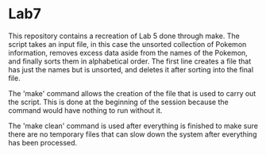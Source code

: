 # Lab7

This repository contains a recreation of Lab 5 done through make. The script takes an input file, in this case the unsorted collection of Pokemon information, removes excess data aside from the names of the Pokemon, and finally sorts them in alphabetical order. The first line creates a file that has just the names but is unsorted, and deletes it after sorting into the final file.

The 'make' command allows the creation of the file that is used to carry out the script. This is done at the beginning of the session because the command would have nothing to run without it. 

The 'make clean' command is used after everything is finished to make sure there are no temporary files that can slow down the system after everything has been processed.
